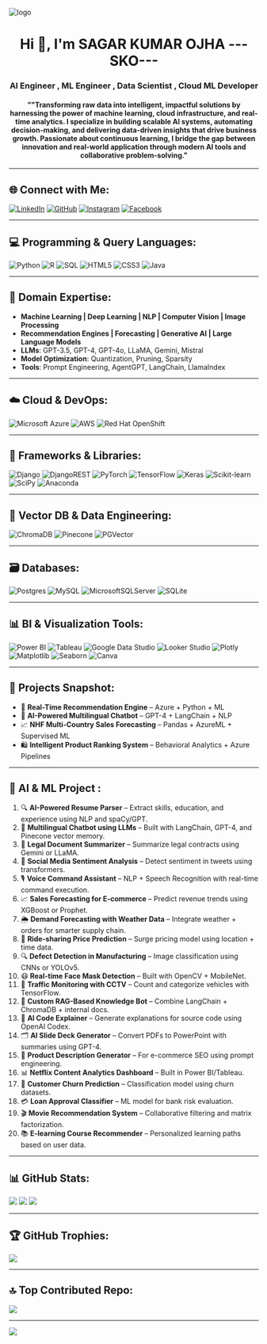![logo](https://github.com/Sagar10042002/Sagar10042002/assets/125241597/7bbe52c6-1647-4f3f-af49-5ae3059c8ecb)

<h1 align="center">Hi 👋, I'm SAGAR KUMAR OJHA ---SKO---</h1>
<h3 align="center">AI Engineer , ML Engineer , Data Scientist , Cloud ML Developer</h3>
<h4 align="center">""Transforming raw data into intelligent, impactful solutions by harnessing the power of machine learning, cloud infrastructure, and real-time analytics. I specialize in building scalable AI systems, automating decision-making, and delivering data-driven insights that drive business growth. Passionate about continuous learning, I bridge the gap between innovation and real-world application through modern AI tools and collaborative problem-solving."</h4>

---

## 🌐 Connect with Me:
[![LinkedIn](https://img.shields.io/badge/LinkedIn-%230077B5.svg?logo=linkedin&logoColor=white)](https://linkedin.com/in/sagar-kumar-ojha-594099219) 
[![GitHub](https://img.shields.io/badge/GitHub-%2312100E.svg?logo=github&logoColor=white)](https://github.com/Sagar10042002)
[![Instagram](https://img.shields.io/badge/Instagram-%23E4405F.svg?logo=Instagram&logoColor=white)](https://instagram.com/sagar.ojha.35325) 
[![Facebook](https://img.shields.io/badge/Facebook-%231877F2.svg?logo=Facebook&logoColor=white)](https://www.facebook.com/sagar.ojha.35325?mibextid=ZbWKwL)

---

## 💻 Programming & Query Languages:
![Python](https://img.shields.io/badge/python-3670A0?style=for-the-badge&logo=python&logoColor=ffdd54)
![R](https://img.shields.io/badge/r-%23276DC3.svg?style=for-the-badge&logo=r&logoColor=white)
![SQL](https://img.shields.io/badge/sql-4479A1.svg?style=for-the-badge&logo=database&logoColor=white)
![HTML5](https://img.shields.io/badge/html5-%23E34F26.svg?style=for-the-badge&logo=html5&logoColor=white)
![CSS3](https://img.shields.io/badge/css3-%231572B6.svg?style=for-the-badge&logo=css3&logoColor=white)
![Java](https://img.shields.io/badge/java-%23ED8B00.svg?style=for-the-badge&logo=java&logoColor=white)

---

## 🧠 Domain Expertise:
- **Machine Learning | Deep Learning | NLP | Computer Vision | Image Processing**
- **Recommendation Engines | Forecasting | Generative AI | Large Language Models**
- **LLMs**: GPT-3.5, GPT-4, GPT-4o, LLaMA, Gemini, Mistral
- **Model Optimization**: Quantization, Pruning, Sparsity
- **Tools**: Prompt Engineering, AgentGPT, LangChain, LlamaIndex

---

## ☁️ Cloud & DevOps:
![Microsoft Azure](https://img.shields.io/badge/Azure-0072C6?style=for-the-badge&logo=microsoftazure&logoColor=white)
![AWS](https://img.shields.io/badge/AWS-%23FF9900.svg?style=for-the-badge&logo=amazon-aws&logoColor=white)
![Red Hat OpenShift](https://img.shields.io/badge/OpenShift-E00.svg?style=for-the-badge&logo=redhatopenshift&logoColor=white)

---

## 🧰 Frameworks & Libraries:
![Django](https://img.shields.io/badge/Django-%23092E20.svg?style=for-the-badge&logo=django&logoColor=white)
![DjangoREST](https://img.shields.io/badge/Django-REST-ff1709?style=for-the-badge&logo=django&logoColor=white&color=ff1709)
![PyTorch](https://img.shields.io/badge/PyTorch-%23EE4C2C.svg?style=for-the-badge&logo=pytorch&logoColor=white)
![TensorFlow](https://img.shields.io/badge/TensorFlow-%23FF6F00.svg?style=for-the-badge&logo=TensorFlow&logoColor=white)
![Keras](https://img.shields.io/badge/Keras-%23D00000.svg?style=for-the-badge&logo=Keras&logoColor=white)
![Scikit-learn](https://img.shields.io/badge/scikit--learn-%23F7931E.svg?style=for-the-badge&logo=scikit-learn&logoColor=white)
![SciPy](https://img.shields.io/badge/SciPy-%230C55A5.svg?style=for-the-badge&logo=scipy&logoColor=white)
![Anaconda](https://img.shields.io/badge/Anaconda-%2344A833.svg?style=for-the-badge&logo=anaconda&logoColor=white)

---

## 🧠 Vector DB & Data Engineering:
![ChromaDB](https://img.shields.io/badge/ChromaDB-6B4C9A?style=for-the-badge&logo=database&logoColor=white)
![Pinecone](https://img.shields.io/badge/Pinecone-00B8A9?style=for-the-badge&logo=data&logoColor=white)
![PGVector](https://img.shields.io/badge/PGVector-336791?style=for-the-badge&logo=postgresql&logoColor=white)

---

## 🗃️ Databases:
![Postgres](https://img.shields.io/badge/postgres-%23316192.svg?style=for-the-badge&logo=postgresql&logoColor=white)
![MySQL](https://img.shields.io/badge/mysql-%2300f.svg?style=for-the-badge&logo=mysql&logoColor=white)
![MicrosoftSQLServer](https://img.shields.io/badge/Microsoft%20SQL%20Server-CC2927.svg?style=for-the-badge&logo=microsoft%20sql%20server&logoColor=white)
![SQLite](https://img.shields.io/badge/sqlite-%2307405e.svg?style=for-the-badge&logo=sqlite&logoColor=white)

---

## 📊 BI & Visualization Tools:
![Power BI](https://img.shields.io/badge/Power%20BI-F2C811?style=for-the-badge&logo=powerbi&logoColor=black)
![Tableau](https://img.shields.io/badge/Tableau-E97627.svg?style=for-the-badge&logo=tableau&logoColor=white)
![Google Data Studio](https://img.shields.io/badge/Data%20Studio-4285F4.svg?style=for-the-badge&logo=googledatastudio&logoColor=white)
![Looker Studio](https://img.shields.io/badge/Looker%20Studio-1A73E8.svg?style=for-the-badge&logo=looker&logoColor=white)
![Plotly](https://img.shields.io/badge/Plotly-%233F4F75.svg?style=for-the-badge&logo=plotly&logoColor=white)
![Matplotlib](https://img.shields.io/badge/Matplotlib-11557C?style=for-the-badge&logo=python&logoColor=white)
![Seaborn](https://img.shields.io/badge/Seaborn-4B8BBE?style=for-the-badge&logo=python&logoColor=white)
![Canva](https://img.shields.io/badge/Canva-%2300C4CC.svg?style=for-the-badge&logo=Canva&logoColor=white)

---

## 🧪 Projects Snapshot:
- 🔧 **Real-Time Recommendation Engine** – Azure + Python + ML  
- 🤖 **AI-Powered Multilingual Chatbot** – GPT-4 + LangChain + NLP  
- 📈 **NHF Multi-Country Sales Forecasting** – Pandas + AzureML + Supervised ML  
- 🛍️ **Intelligent Product Ranking System** – Behavioral Analytics + Azure Pipelines

---

## 🚀 AI & ML Project :

1. 🔍 **AI-Powered Resume Parser** – Extract skills, education, and experience using NLP and spaCy/GPT.
2. 🤖 **Multilingual Chatbot using LLMs** – Built with LangChain, GPT-4, and Pinecone vector memory.
3. 📜 **Legal Document Summarizer** – Summarize legal contracts using Gemini or LLaMA.
4. 💬 **Social Media Sentiment Analysis** – Detect sentiment in tweets using transformers.
5. 🎙️ **Voice Command Assistant** – NLP + Speech Recognition with real-time command execution.
6. 📈 **Sales Forecasting for E-commerce** – Predict revenue trends using XGBoost or Prophet.
7. 🌦️ **Demand Forecasting with Weather Data** – Integrate weather + orders for smarter supply chain.
8. 🚕 **Ride-sharing Price Prediction** – Surge pricing model using location + time data.
9. 🔍 **Defect Detection in Manufacturing** – Image classification using CNNs or YOLOv5.
10. 😷 **Real-time Face Mask Detection** – Built with OpenCV + MobileNet.
11. 🚗 **Traffic Monitoring with CCTV** – Count and categorize vehicles with TensorFlow.
12. 🧠 **Custom RAG-Based Knowledge Bot** – Combine LangChain + ChromaDB + internal docs.
13. 🧾 **AI Code Explainer** – Generate explanations for source code using OpenAI Codex.
14. 🗂️ **AI Slide Deck Generator** – Convert PDFs to PowerPoint with summaries using GPT-4.
15. 🛒 **Product Description Generator** – For e-commerce SEO using prompt engineering.
16. 📊 **Netflix Content Analytics Dashboard** – Built in Power BI/Tableau.
17. 👋 **Customer Churn Prediction** – Classification model using churn datasets.
18. 💳 **Loan Approval Classifier** – ML model for bank risk evaluation.
19. 🎬 **Movie Recommendation System** – Collaborative filtering and matrix factorization.
20. 📚 **E-learning Course Recommender** – Personalized learning paths based on user data.

---

## 📊 GitHub Stats:
![](https://github-readme-stats.vercel.app/api?username=Sagar10042002&theme=dark&hide_border=false&include_all_commits=true&count_private=true)
![](https://github-readme-streak-stats.herokuapp.com/?user=Sagar10042002&theme=dark&hide_border=false)
![](https://github-readme-stats.vercel.app/api/top-langs/?username=Sagar10042002&theme=dark&hide_border=false&layout=compact)

---

## 🏆 GitHub Trophies:
![](https://github-profile-trophy.vercel.app/?username=Sagar10042002&theme=radical&no-frame=false&no-bg=false&margin-w=4)

---

## 🔝 Top Contributed Repo:
![](https://github-contributor-stats.vercel.app/api?username=Sagar10042002&limit=5&theme=nord&combine_all_yearly_contributions=true)

---

[![](https://visitcount.itsvg.in/api?id=Sagar10042002&icon=1&color=0)](https://visitcount.itsvg.in)

<!-- Made with ❤️ by SAGAR using GPRM: https://gprm.itsvg.in -->
